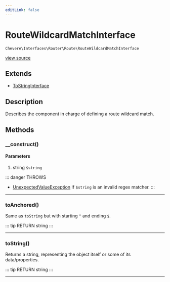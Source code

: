```yaml
---
editLink: false
---
```


# RouteWildcardMatchInterface

`Chevere\Interfaces\Router\Route\RouteWildcardMatchInterface`

[view source](https://github.com/chevere/chevere/blob/master/src/Chevere/Interfaces/Router/Route/RouteWildcardMatchInterface.php)

## Extends

- [ToStringInterface](../../Common/ToStringInterface.md)

## Description

Describes the component in charge of defining a route wildcard match.

## Methods

### __construct()

#### Parameters

1. string `$string`

::: danger THROWS
- [UnexpectedValueException](../../../Exceptions/Core/UnexpectedValueException.md) If `$string` is an invalid regex matcher.
:::

---

### toAnchored()

Same as `toString` but with starting `^` and ending `$`.

::: tip RETURN
string
:::

---

### toString()

Returns a string, representing the object itself or some of its data/properties.

::: tip RETURN
string
:::

---
